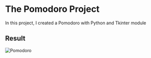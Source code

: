 # The Pomodoro Project
In this project, I created a Pomodoro with Python and Tkinter module

## Result
![Pomodoro](https://user-images.githubusercontent.com/28309647/120539753-4a23e100-c3be-11eb-939f-234b14526f1e.gif)
